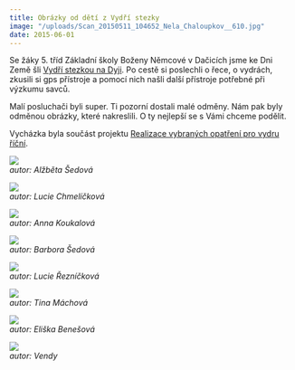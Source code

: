 ```yaml
---
title: Obrázky od dětí z Vydří stezky
image: "/uploads/Scan_20150511_104652_Nela_Chaloupkov__610.jpg"
date: 2015-06-01
---
```

Se žáky 5. tříd Základní školy Boženy Němcové v Dačicích jsme ke Dni
Země šli [Vydří stezkou na Dyji](https://www.vydristezky.cz). Po
cestě si poslechli o řece, o vydrách, zkusili si gps přístroje a pomocí
nich našli další přístroje potřebné při výzkumu savců.

Malí posluchači byli super. Ti pozorní dostali malé odměny. Nám pak byly
odměnou obrázky, které nakreslili. O ty nejlepší se s Vámi chceme
podělit.

Vycházka byla součást projektu [Realizace vybraných opatření pro vydru
říční][1].

![](/uploads/Scan_20150511_123047_Al_b_ta__edov__610.jpg)  
*autor: Alžběta Šedová*

![](/uploads/Scan_20150511_104919_Lucie_Chmel__kov__610.jpg)  
*autor: Lucie Chmelíčková*

![](/uploads/Scan_20150511_123349_Anna_Koukalov__610.jpg)  
*autor: Anna Koukalová*

![](/uploads/Scan_20150511_123254_Barbora__edov__610.jpg)  
*autor: Barbora Šedová*

![](/uploads/Scan_20150511_105455_Lucie__ezn__kov__610.jpg)  
*autor: Lucie Řezníčková*

![](/uploads/Scan_20150511_105924_Tina_M_chov__610.jpg)  
*autor: Tina Máchová*

![](/uploads/Scan_20150511_105559_Eli_ka_Bene_ov__610.jpg)  
*autor: Eliška Benešová*

![](/uploads/Scan_20150511_110131_Vendy_610.jpg)  
*autor: Vendy*


[1]: http://www.vydryonline.cz/o-nas/projekt
